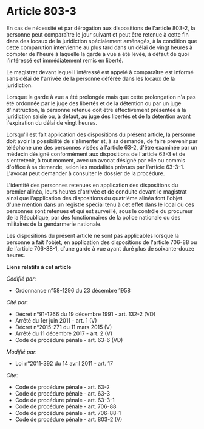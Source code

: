 # Article 803-3

En cas de nécessité et par dérogation aux dispositions de l'article 803-2, la personne peut comparaître le jour suivant et
peut être retenue à cette fin dans des locaux de la juridiction spécialement aménagés, à la condition que cette comparution
intervienne au plus tard dans un délai de vingt heures à compter de l'heure à laquelle la garde à vue a été levée, à défaut
de quoi l'intéressé est immédiatement remis en liberté. 

Le magistrat devant lequel l'intéressé est appelé à comparaître est informé sans délai de l'arrivée de la personne déférée
dans les locaux de la juridiction. 

Lorsque la garde à vue a été prolongée mais que cette prolongation n'a pas été ordonnée par le juge des libertés et de la
détention ou par un juge d'instruction, la personne retenue doit être effectivement présentée à la juridiction saisie ou, à
défaut, au juge des libertés et de la détention avant l'expiration du délai de vingt heures. 

Lorsqu'il est fait application des dispositions du présent article, la personne doit avoir la possibilité de s'alimenter et,
à sa demande, de faire prévenir par téléphone une des personnes visées à l'article 63-2, d'être examinée par un médecin
désigné conformément aux dispositions de l'article 63-3 et de s'entretenir, à tout moment, avec un avocat désigné par elle ou
commis d'office à sa demande, selon les modalités prévues par l'article 63-3-1. L'avocat peut demander à consulter le dossier
de la procédure. 

L'identité des personnes retenues en application des dispositions du premier alinéa, leurs heures d'arrivée et de conduite
devant le magistrat ainsi que l'application des dispositions du quatrième alinéa font l'objet d'une mention dans un registre
spécial tenu à cet effet dans le local où ces personnes sont retenues et qui est surveillé, sous le contrôle du procureur de
la République, par des fonctionnaires de la police nationale ou des militaires de la gendarmerie nationale. 

Les dispositions du présent article ne sont pas applicables lorsque la personne a fait l'objet, en application des
dispositions de l'article 706-88 ou de l'article 706-88-1, d'une garde à vue ayant duré plus de soixante-douze heures.

**Liens relatifs à cet article**

_Codifié par_:

  - Ordonnance n°58-1296 du 23 décembre 1958

_Cité par_:

  - Décret n°91-1266 du 19 décembre 1991 - art. 132-2 (VD)
  - Arrêté du 1er juin 2011 - art. 1 (V)
  - Décret n°2015-271 du 11 mars 2015 (V)
  - Arrêté du 11 décembre 2017 - art. 2 (V)
  - Code de procédure pénale - art. 63-6 (VD)

_Modifié par_:

  - Loi n°2011-392 du 14 avril 2011 - art. 17

_Cite_:

  - Code de procédure pénale - art. 63-2
  - Code de procédure pénale - art. 63-3
  - Code de procédure pénale - art. 63-3-1
  - Code de procédure pénale - art. 706-88
  - Code de procédure pénale - art. 706-88-1
  - Code de procédure pénale - art. 803-2 (V)
